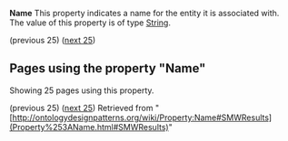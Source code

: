 __Name__
This property indicates a name for the entity it is associated with.
The value of this property is of type [String](../Type/String.md "Type:String").




  

(previous 25) ([next 25](http://ontologydesignpatterns.org/wiki/index.php?title=Property:Name&from=AOS+AGROVOC+Concept+Server+fundation+ontology+model%2Fc+taxonomic+term+bacteria#SMWResults "Property:Name"))
## Pages using the property "Name"


Showing 25 pages using this property.


(previous 25) ([next 25](http://ontologydesignpatterns.org/wiki/index.php?title=Property:Name&from=AOS+AGROVOC+Concept+Server+fundation+ontology+model%2Fc+taxonomic+term+bacteria#SMWResults "Property:Name"))
Retrieved from "[http://ontologydesignpatterns.org/wiki/Property:Name#SMWResults](Property%253AName.html#SMWResults)"